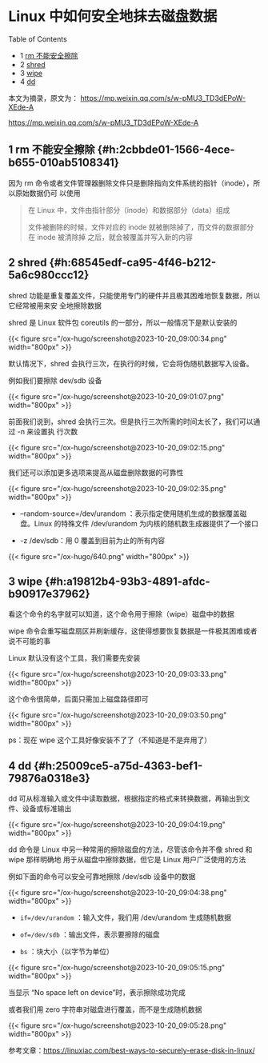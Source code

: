 # Linux 中如何安全地抹去磁盘数据


<div class="ox-hugo-toc toc has-section-numbers">

<div class="heading">Table of Contents</div>

- <span class="section-num">1</span> [rm 不能安全擦除](#h:2cbbde01-1566-4ece-b655-010ab5108341)
- <span class="section-num">2</span> [shred](#h:68545edf-ca95-4f46-b212-5a6c980ccc12)
- <span class="section-num">3</span> [wipe](#h:a19812b4-93b3-4891-afdc-b90917e37962)
- <span class="section-num">4</span> [dd](#h:25009ce5-a75d-4363-bef1-79876a0318e3)

</div>
<!--endtoc-->


本文为摘录，原文为： https://mp.weixin.qq.com/s/w-pMU3_TD3dEPoW-XEde-A

<https://mp.weixin.qq.com/s/w-pMU3_TD3dEPoW-XEde-A>


## <span class="section-num">1</span> rm 不能安全擦除 {#h:2cbbde01-1566-4ece-b655-010ab5108341}

因为 rm 命令或者文件管理器删除文件只是删除指向文件系统的指针（inode），所以原始数据仍可
以使用

> 在 Linux 中，文件由指针部分（inode）和数据部分（data）组成
>
> 文件被删除的时候，文件对应的 inode 就被删除掉了，而文件的数据部分在 inode 被清除掉
> 之后，就会被覆盖并写入新的内容


## <span class="section-num">2</span> shred {#h:68545edf-ca95-4f46-b212-5a6c980ccc12}

shred 功能是重复覆盖文件，只能使用专门的硬件并且极其困难地恢复数据，所以它经常被用来安
全地擦除数据

shred 是 Linux 软件包 coreutils 的一部分，所以一般情况下是默认安装的

<a id="figure--fig:screenshot@2023-10-20-09:00:34"></a>

{{< figure src="/ox-hugo/screenshot@2023-10-20_09:00:34.png" width="800px" >}}

默认情况下，shred 会执行三次，在执行的时候，它会将伪随机数据写入设备。

例如我们要擦除 dev/sdb 设备

<a id="figure--fig:screenshot@2023-10-20-09:01:07"></a>

{{< figure src="/ox-hugo/screenshot@2023-10-20_09:01:07.png" width="800px" >}}

前面我们说到，shred 会执行三次。但是执行三次所需的时间太长了，我们可以通过 -n 来设置执
行次数

<a id="figure--fig:screenshot@2023-10-20-09:02:15"></a>

{{< figure src="/ox-hugo/screenshot@2023-10-20_09:02:15.png" width="800px" >}}

我们还可以添加更多选项来提高从磁盘删除数据的可靠性

<a id="figure--fig:screenshot@2023-10-20-09:02:35"></a>

{{< figure src="/ox-hugo/screenshot@2023-10-20_09:02:35.png" width="800px" >}}

-   &#x2013;random-source=/dev/urandom ：表示指定使用随机生成的数据覆盖磁盘。Linux 的特殊文件
    /dev/urandom 为内核的随机数生成器提供了一个接口

-   -z /dev/sdb：用 0 覆盖到目前为止的所有内容

{{< figure src="/ox-hugo/640.png" width="800px" >}}


## <span class="section-num">3</span> wipe {#h:a19812b4-93b3-4891-afdc-b90917e37962}

看这个命令的名字就可以知道，这个命令用于擦除（wipe）磁盘中的数据

wipe 命令会重写磁盘扇区并刷新缓存，这使得想要恢复数据是一件极其困难或者说不可能的事

Linux 默认没有这个工具，我们需要先安装

<a id="figure--fig:screenshot@2023-10-20-09:03:33"></a>

{{< figure src="/ox-hugo/screenshot@2023-10-20_09:03:33.png" width="800px" >}}

这个命令很简单，后面只需加上磁盘路径即可

<a id="figure--fig:screenshot@2023-10-20-09:03:50"></a>

{{< figure src="/ox-hugo/screenshot@2023-10-20_09:03:50.png" width="800px" >}}

ps：现在 wipe 这个工具好像安装不了了（不知道是不是弃用了）


## <span class="section-num">4</span> dd {#h:25009ce5-a75d-4363-bef1-79876a0318e3}

dd 可从标准输入或文件中读取数据，根据指定的格式来转换数据，再输出到文件、设备或标准输出

<a id="figure--fig:screenshot@2023-10-20-09:04:19"></a>

{{< figure src="/ox-hugo/screenshot@2023-10-20_09:04:19.png" width="800px" >}}

dd 命令是 Linux 中另一种常用的擦除磁盘的方法，尽管该命令并不像 shred 和 wipe 那样明确地
用于从磁盘中擦除数据，但它是 Linux 用户广泛使用的方法

例如下面的命令可以安全可靠地擦除 /dev/sdb 设备中的数据

<a id="figure--fig:screenshot@2023-10-20-09:04:38"></a>

{{< figure src="/ox-hugo/screenshot@2023-10-20_09:04:38.png" width="800px" >}}

-   `if=/dev/urandom` ：输入文件，我们用 /dev/urandom 生成随机数据

-   `of=/dev/sdb` ：输出文件，表示要擦除的磁盘

-   `bs` ：块大小（以字节为单位）

<a id="figure--fig:screenshot@2023-10-20-09:05:15"></a>

{{< figure src="/ox-hugo/screenshot@2023-10-20_09:05:15.png" width="800px" >}}

当显示 “No space left on device”时，表示擦除成功完成

或者我们用 zero 字符串对磁盘进行覆盖，而不是生成随机数据

<a id="figure--fig:screenshot@2023-10-20-09:05:28"></a>

{{< figure src="/ox-hugo/screenshot@2023-10-20_09:05:28.png" width="800px" >}}

参考文章：<https://linuxiac.com/best-ways-to-securely-erase-disk-in-linux/>

